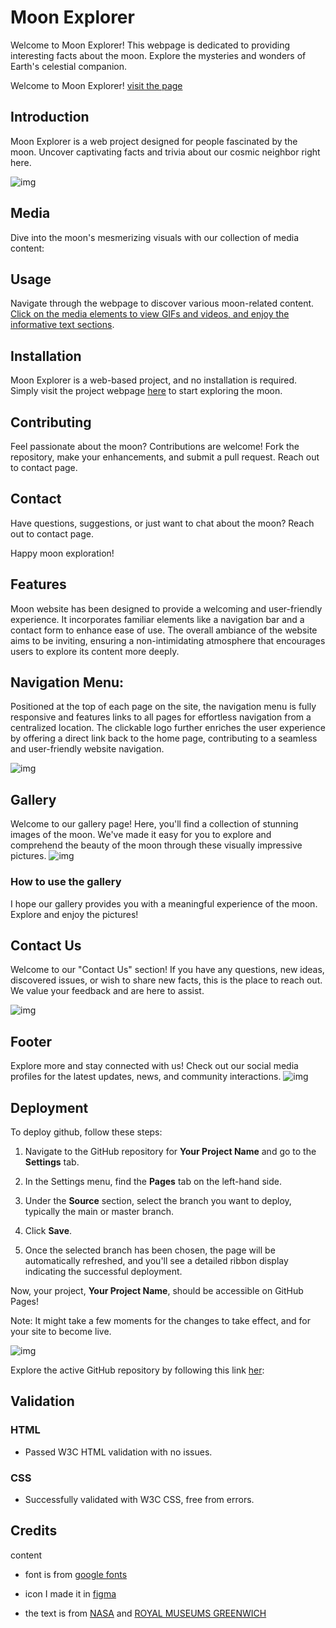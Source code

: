 # Moon Explorer

Welcome to Moon Explorer! This webpage is dedicated to providing interesting facts about the moon. Explore the mysteries and wonders of Earth's celestial companion.


Welcome to Moon Explorer! [visit the page ](https://mohamedaliabdikarim.github.io/Projeckt-one/)

## Introduction
Moon Explorer is a web project designed for people fascinated by the moon. Uncover captivating facts and trivia about our cosmic neighbor right here.

![img](assets/images/bilde.png)
## Media
Dive into the moon's mesmerizing visuals with our collection of media content:

## Usage
Navigate through the webpage to discover various moon-related content.[ Click on the media elements to view GIFs and videos, and enjoy the informative text sections](gallery.html).

## Installation
Moon Explorer is a web-based project, and no installation is required. Simply visit the project webpage [here](https://mohamedaliabdikarim.github.io/Projeckt-one/) to start exploring the moon.

## Contributing
Feel passionate about the moon? Contributions are welcome! Fork the repository, make your enhancements, and submit a pull request. Reach out to contact page.



## Contact
Have questions, suggestions, or just want to chat about the moon? Reach out to contact page.

Happy moon exploration!

## Features
Moon website has been designed to provide a welcoming and user-friendly experience. It incorporates familiar elements like a navigation bar and a contact form to enhance ease of use. The overall ambiance of the website aims to be inviting, ensuring a non-intimidating atmosphere that encourages users to explore its content more deeply.

## Navigation Menu:

Positioned at the top of each page on the site, the navigation menu is fully responsive and features links to all pages for effortless navigation from a centralized location. The clickable logo further enriches the user experience by offering a direct link back to the home page, contributing to a seamless and user-friendly website navigation.

![img](assets/images/logo.read.png)

## Gallery

Welcome to our gallery page! Here, you'll find a collection of stunning images of the moon. We've made it easy for you to explore and comprehend the beauty of the moon through these visually impressive pictures.
![img](assets/images/gallery.readme.png)

### How to use the gallery



I hope our gallery provides you with a meaningful experience of the moon. Explore and enjoy the pictures!


## Contact Us

Welcome to our "Contact Us" section! If you have any questions, new ideas, discovered issues, or wish to share new facts, this is the place to reach out. We value your feedback and are here to assist.

![img](assets/images/contact.read.png)


## Footer

Explore more and stay connected with us! Check out our social media profiles for the latest updates, news, and community interactions.
![img](assets/images/footer.read.png)

## Deployment

To deploy github, follow these steps:

1. Navigate to the GitHub repository for **Your Project Name** and go to the **Settings** tab.

2. In the Settings menu, find the **Pages** tab on the left-hand side.

3. Under the **Source** section, select the branch you want to deploy, typically the main or master branch.

4. Click **Save**.

5. Once the selected branch has been chosen, the page will be automatically refreshed, and you'll see a detailed ribbon display indicating the successful deployment.

Now, your project, **Your Project Name**, should be accessible on GitHub Pages!

Note: It might take a few moments for the changes to take effect, and for your site to become live.

![img](assets/images/deployment.png)

Explore the active GitHub repository by following this link [her](https://github.com/Mohamedaliabdikarim/Projeckt-one):






## Validation


### HTML
- Passed W3C HTML validation with no issues.

### CSS
- Successfully validated with W3C CSS, free from errors.



## Credits

content
- font is from [google fonts]('https://fonts.googleapis.com/css2?family=Montserrat&family=Poppins:wght@200;400;700&display=swap')

- icon I made it in [figma ](https://www.figma.com/)

- the text is from [NASA](https://science.nasa.gov/moon/) and [ROYAL MUSEUMS GREENWICH ](https://www.rmg.co.uk/stories/topics/interesting-facts-about-moon)
